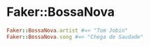 # Faker::BossaNova

```ruby
Faker::BossaNova.artist #=> "Tom Jobin"
Faker::BossaNova.song #=> "Chega de Saudade"
```
